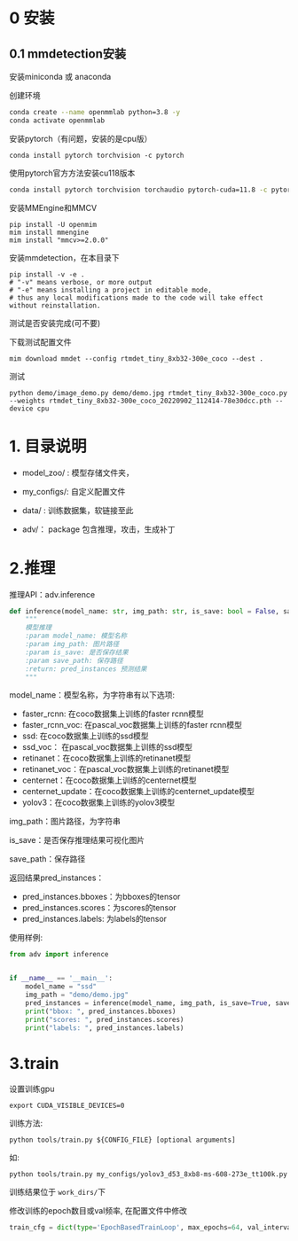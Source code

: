 # 0 安装

## 0.1 mmdetection安装

安装miniconda 或 anaconda

创建环境

```bash
conda create --name openmmlab python=3.8 -y
conda activate openmmlab
```

安装pytorch（有问题，安装的是cpu版）

```shell
conda install pytorch torchvision -c pytorch
```

使用pytorch官方方法安装cu118版本

```bash
conda install pytorch torchvision torchaudio pytorch-cuda=11.8 -c pytorch -c nvidia
```

安装MMEngine和MMCV

```shell
pip install -U openmim
mim install mmengine
mim install "mmcv>=2.0.0"
```

安装mmdetection，在本目录下

```shell
pip install -v -e .
# "-v" means verbose, or more output
# "-e" means installing a project in editable mode,
# thus any local modifications made to the code will take effect without reinstallation.
```

测试是否安装完成(可不要)

下载测试配置文件

```shell
mim download mmdet --config rtmdet_tiny_8xb32-300e_coco --dest .
```

测试

```shell
python demo/image_demo.py demo/demo.jpg rtmdet_tiny_8xb32-300e_coco.py --weights rtmdet_tiny_8xb32-300e_coco_20220902_112414-78e30dcc.pth --device cpu
```

# 1. 目录说明

- model_zoo/ : 模型存储文件夹，

- my_configs/: 自定义配置文件
- data/ : 训练数据集，软链接至此

- adv/： package 包含推理，攻击，生成补丁

# 2.推理

推理API：adv.inference

```python
def inference(model_name: str, img_path: str, is_save: bool = False, save_path: str = None):
    """
    模型推理
    :param model_name: 模型名称
    :param img_path: 图片路径
    :param is_save: 是否保存结果
    :param save_path: 保存路径
    :return: pred_instances 预测结果
    """
```

model_name：模型名称，为字符串有以下选项:

- faster_rcnn: 在coco数据集上训练的faster rcnn模型
- faster_rcnn_voc:  在pascal_voc数据集上训练的faster rcnn模型
- ssd: 在coco数据集上训练的ssd模型
- ssd_voc： 在pascal_voc数据集上训练的ssd模型
- retinanet：在coco数据集上训练的retinanet模型
- retinanet_voc：在pascal_voc数据集上训练的retinanet模型
- centernet：在coco数据集上训练的centernet模型
- centernet_update：在coco数据集上训练的centernet_update模型
- yolov3：在coco数据集上训练的yolov3模型

img_path：图片路径，为字符串

is_save：是否保存推理结果可视化图片

save_path：保存路径

返回结果pred_instances：

- pred_instances.bboxes：为bboxes的tensor
- pred_instances.scores：为scores的tensor
- pred_instances.labels: 为labels的tensor

使用样例:

```python
from adv import inference


if __name__ == '__main__':
    model_name = "ssd"
    img_path = "demo/demo.jpg"
    pred_instances = inference(model_name, img_path, is_save=True, save_path="outputs")
    print("bbox: ", pred_instances.bboxes)
    print("scores: ", pred_instances.scores)
    print("labels: ", pred_instances.labels)
```


# 3.train

设置训练gpu

```shell
export CUDA_VISIBLE_DEVICES=0
```

训练方法: 
    
```shell
python tools/train.py ${CONFIG_FILE} [optional arguments]
```

如:
    
```shell
python tools/train.py my_configs/yolov3_d53_8xb8-ms-608-273e_tt100k.py
```

训练结果位于 `work_dirs/`下

修改训练的epoch数目或val频率, 在配置文件中修改

```python
train_cfg = dict(type='EpochBasedTrainLoop', max_epochs=64, val_interval=1)
```